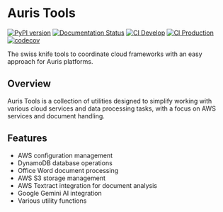 # Auris Tools

[![PyPI version](https://img.shields.io/pypi/v/auris-tools.svg)](https://pypi.org/project/auris-tools/)
[![Documentation Status](https://readthedocs.org/projects/auris-tools/badge/?version=latest)](https://auris-tools.readthedocs.io/en/latest/?badge=latest)
[![CI Develop](https://github.com/AurisAASI/auris-tools/workflows/CI-Develop/badge.svg)](https://github.com/AurisAASI/auris-tools/actions?query=workflow%3ACI-Develop)
[![CI Production](https://github.com/AurisAASI/auris-tools/workflows/CI-Production/badge.svg)](https://github.com/AurisAASI/auris-tools/actions?query=workflow%3ACI-Production)
[![codecov](https://codecov.io/gh/AurisAASI/auris-tools/branch/main/graph/badge.svg)](https://codecov.io/gh/AurisAASI/auris-tools)

The swiss knife tools to coordinate cloud frameworks with an easy approach for Auris platforms.

## Overview

Auris Tools is a collection of utilities designed to simplify working with various cloud services and data processing tasks, with a focus on AWS services and document handling.

## Features

- AWS configuration management
- DynamoDB database operations
- Office Word document processing
- AWS S3 storage management
- AWS Textract integration for document analysis
- Google Gemini AI integration
- Various utility functions